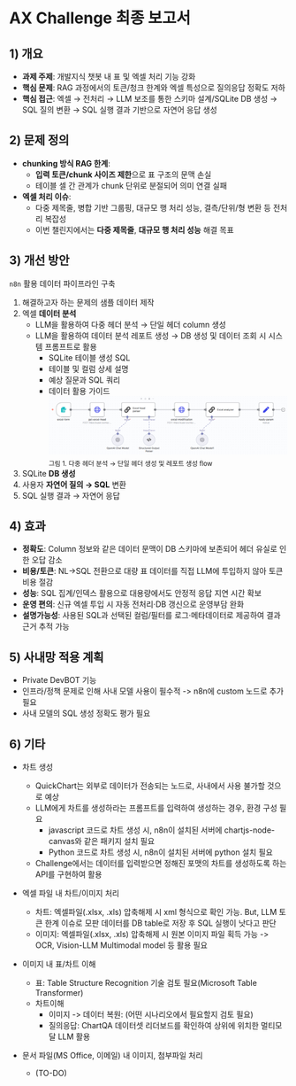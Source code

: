 # AX Challenge 최종 보고서

## 1) 개요
- **과제 주제**: 개발지식 챗봇 내 표 및 엑셀 처리 기능 강화
- **핵심 문제**: RAG 과정에서의 토큰/청크 한계와 엑셀 특성으로 질의응답 정확도 저하
- **핵심 접근**: 엑셀 → 전처리 → LLM 보조를 통한 스키마 설계/SQLite DB 생성 → SQL 질의 변환 → SQL 실행 결과 기반으로 자연어 응답 생성

## 2) 문제 정의
- **chunking 방식 RAG 한계**: 
  - **입력 토큰/chunk 사이즈 제한**으로 표 구조의 문맥 손실
  - 테이블 셀 간 관계가 chunk 단위로 분절되어 의미 연결 실패
- **엑셀 처리 이슈**: 
  - 다중 제목줄, 병합 기반 그룹핑, 대규모 행 처리 성능, 결측/단위/형 변환 등 전처리 복잡성
  - 이번 챌린지에서는 **다중 제목줄**, **대규모 행 처리 성능** 해결 목표

## 3) 개선 방안
`n8n` 활용 데이터 파이프라인 구축
  1. 해결하고자 하는 문제의 샘플 데이터 제작
  2. 엑셀 **데이터 분석**
      - LLM을 활용하여 다중 헤더 분석 → 단일 헤더 column 생성
      - LLM을 활용하여 데이터 분석 레포트 생성 → DB 생성 및 데이터 조회 시 시스템 프롬프트로 활용
        - SQLite 테이블 생성 SQL
        - 테이블 및 컬럼 상세 설명
        - 예상 질문과 SQL 쿼리
        - 데이터 활용 가이드
![엑셀 분석 파이프라인](./images/excel-analysis.png)
<sub>그림 1. 다중 헤더 분석 → 단일 헤더 생성 및 레포트 생성 flow
  3. SQLite **DB 생성**
  4. 사용자 **자연어 질의 → SQL** 변환
  5. SQL 실행 결과 → 자연어 응답

## 4) 효과
- **정확도**: Column 정보와 같은 데이터 문맥이 DB 스키마에 보존되어 헤더 유실로 인한 오답 감소
- **비용/토큰**: NL→SQL 전환으로 대량 표 데이터를 직접 LLM에 투입하지 않아 토큰 비용 절감
- **성능**: SQL 집계/인덱스 활용으로 대용량에서도 안정적 응답 지연 시간 확보
- **운영 편의**: 신규 엑셀 투입 시 자동 전처리·DB 갱신으로 운영부담 완화
- **설명가능성**: 사용된 SQL과 선택된 컬럼/필터를 로그·메타데이터로 제공하여 결과 근거 추적 가능

## 5) 사내망 적용 계획
- Private DevBOT 기능 
- 인프라/정책 문제로 인해 사내 모델 사용이 필수적 -> n8n에 custom 노드로 추가 필요
- 사내 모델의 SQL 생성 정확도 평가 필요 

## 6) 기타
- 차트 생성
  - QuickChart는 외부로 데이터가 전송되는 노드로, 사내에서 사용 불가할 것으로 예상
  - LLM에게 차트를 생성하라는 프롬프트를 입력하여 생성하는 경우, 환경 구성 필요
    - javascript 코드로 차트 생성 시, n8n이 설치된 서버에 chartjs-node-canvas와 같은 패키지 설치 필요
    - Python 코드로 차트 생성 시, n8n이 설치된 서버에 python 설치 필요
  - Challenge에서는 데이터를 입력받으면 정해진 포맷의 차트를 생성하도록 하는 API를 구현하여 활용
    
- 엑셀 파일 내 차트/이미지 처리
  - 차트: 엑셀파일(.xlsx, .xls) 압축해제 시 xml 형식으로 확인 가능. But, LLM 토큰 한계 이슈로 모판 데이터를 DB table로 저장 후 SQL 실행이 낫다고 판단
  - 이미지: 엑셀파일(.xlsx, .xls) 압축해제 시 원본 이미지 파일 획득 가능 -> OCR, Vision-LLM Multimodal model 등 활용 필요

- 이미지 내 표/차트 이해
  - 표: Table Structure Recognition 기술 검토 필요(Microsoft Table Transformer)
  - 차트이해
    - 이미지 -> 데이터 복원: (어떤 시나리오에서 필요할지 검토 필요)
    - 질의응답: ChartQA 데이터셋 리더보드를 확인하여 상위에 위치한 멀티모달 LLM 활용  

- 문서 파일(MS Office, 이메일) 내 이미지, 첨부파일 처리
  - (TO-DO) 

